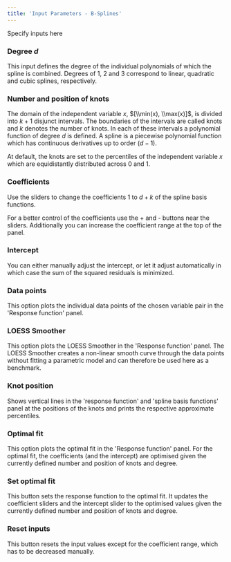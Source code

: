 ```yaml
---
title: 'Input Parameters - B-Splines'
---
```


Specify inputs here

### Degree $d$

This input defines the degree of the individual polynomials of which the spline is combined. Degrees of 1, 2 and 3 correspond to linear, quadratic and cubic splines, respectively.

### Number and position of knots 

The domain of the independent variable $x$, $[\\min(x), \\max(x)]$, is divided into $k+1$ disjunct intervals. The boundaries of the intervals are called knots and $k$ denotes the number of knots. In each of these intervals a polynomial function of degree $d$ is defined. A spline is a piecewise polynomial function which has continuous derivatives up to order $(d-1)$.

At default, the knots are set to the percentiles of the independent variable $x$ which are equidistantly distributed across 0 and 1. 

### Coefficients 

Use the sliders to change the coefficients $1$ to $d+k$ of the spline basis functions. 

For a better control of the coefficients use the + and - buttons near the sliders. Additionally you can increase the coefficient range at the top of the panel. 

### Intercept 

You can either manually adjust the intercept, or let it adjust automatically in which case the sum of the squared residuals is minimized.

### Data points 

This option plots the individual data points of the chosen variable pair in the 'Response function' panel.

### LOESS Smoother 

This option plots the LOESS Smoother in the 'Response function' panel.
The LOESS Smoother creates a non-linear smooth curve through the data points without fitting a parametric model and can therefore be used here as a benchmark.

### Knot position 

Shows vertical lines in the 'response function' and 'spline basis functions' panel at the positions of the knots and prints the respective approximate percentiles. 

### Optimal fit 

This option plots the optimal fit in the 'Response function' panel. For the optimal fit, the coefficients (and the intercept) are optimised given the currently defined number and position of knots and degree.

### Set optimal fit

This button sets the response function to the optimal fit. It updates the coefficient sliders and the intercept slider to the optimised values given the currently defined number and position of knots and degree.

### Reset inputs 

This button resets the input values except for the coefficient range, which has to be decreased manually. 